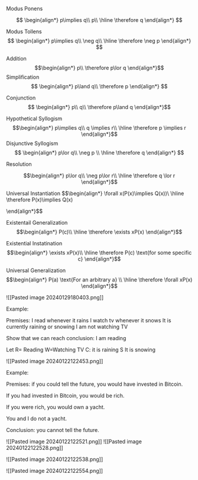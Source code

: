 
Modus Ponens

$$
\begin{align*}
p\implies q\\ p\\ \hline \therefore q
\end{align*}
$$

Modus Tollens
$$
\begin{align*}
p\implies q\\
\neg q\\ \hline
\therefore \neg p
\end{align*}
$$


Addition
$$\begin{align*}
p\\
\therefore p\lor q
\end{align*}$$
Simplification
$$
\begin{align*}
p\land q\\
\therefore p
\end{align*}
$$

Conjunction
$$
\begin{align*}
p\\ q\\ \therefore p\land q
\end{align*}$$

Hypothetical Syllogism
$$\begin{align*}
p\implies q\\ q \implies  r\\ \hline \therefore p \implies r
\end{align*}$$
Disjunctive Syllogism
$$
\begin{align*}
p\lor q\\ \neg p \\ \hline \therefore q
\end{align*}
$$

Resolution

$$\begin{align*}
p\lor q\\ \neg p\lor r\\ \hline \therefore q \lor r
\end{align*}$$


Universal Instantiation
$$\begin{align*}
\forall x(P(x)\implies Q(x))\\
\hline
\therefore P(x)\implies Q(x)

\end{align*}$$

Existentail Generalization
$$\begin{align*}
P(c)\\ \hline \therefore \exists xP(x)
\end{align*}$$

Existential Instatination
$$\begin{align*}
	\exists xP(x)\\ \hline \therefore P(c) \text{for some specific c}
\end{align*}$$

Universal Generalization
$$\begin{align*}
P(a) \text{For an arbitrary a} \\ \hline \therefore \forall xP(x)
\end{align*}$$

![[Pasted image 20240129180403.png]]



Example:

Premises:
I read whenever it rains
I watch tv whenever it snows
It is currently raining or snowing
I am not watching TV

Show that we can reach conclusion:
I am reading

Let 
R= Reading
W=Watching TV
C: it is raining
S It is snowing


![[Pasted image 20240122122453.png]]

Example:

Premises: if you could tell the future, you would have invested in Bitcoin. 

If you had invested in Bitcoin, you would be rich. 

If you were rich, you would own a yacht. 

You and I do not a yacht. 

Conclusion: you cannot tell the future.


![[Pasted image 20240122122521.png]]
![[Pasted image 20240122122528.png]]

![[Pasted image 20240122122538.png]]

![[Pasted image 20240122122554.png]]
